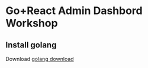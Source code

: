 # Go+React Admin Dashbord Workshop

## Install golang

Download [golang download](https://golang.org/doc/install)
